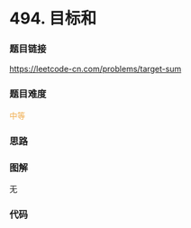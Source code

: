 # 494. 目标和

### 题目链接

https://leetcode-cn.com/problems/target-sum

### 题目难度

<font color=#F0AD4E>中等</font>

### 思路



### 图解

无

### 代码

```python
```